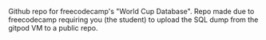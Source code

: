 Github repo for freecodecamp's "World Cup Database". 
Repo made due to freecodecamp requiring you (the student) to upload the SQL dump from the gitpod VM to a public repo.
